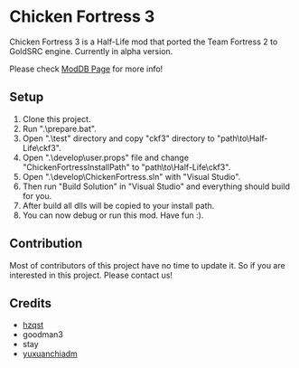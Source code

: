 # Chicken Fortress 3

Chicken Fortress 3 is a Half-Life mod that ported the Team Fortress 2 to GoldSRC engine. Currently in alpha version.

Please check [ModDB Page](https://www.moddb.com/mods/chicken-fortress-3) for more info!

## Setup

1. Clone this project.
2. Run ".\prepare.bat".
3. Open ".\test\" directory and copy "ckf3" directory to "path\to\Half-Life\ckf3".
4. Open ".\develop\user.props" file and change "ChickenFortressInstallPath" to "path\to\Half-Life\ckf3".
5. Open ".\develop\ChickenFortress.sln" with "Visual Studio".
6. Then run "Build Solution" in "Visual Studio" and everything should build for you.
7. After build all dlls will be copied to your install path.
8. You can now debug or run this mod. Have fun :).

## Contribution

Most of contributors of this project have no time to update it. So if you are interested in this project. Please contact us!

## Credits

- [hzqst](https://github.com/hzqst)
- goodman3
- stay
- [yuxuanchiadm](https://github.com/yuxuanchiadm)
